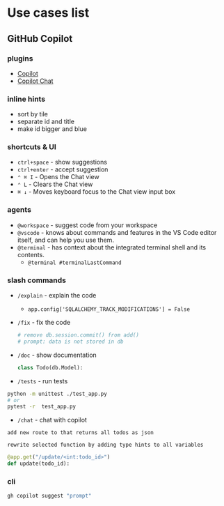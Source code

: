 # Use cases list

## GitHub Copilot

### plugins

* [Copilot](https://marketplace.visualstudio.com/items?itemName=GitHub.copilot)
* [Copilot Chat](https://marketplace.visualstudio.com/items?itemName=GitHub.copilot-chat)

### inline hints

* sort by tile
* separate id and title
* make id bigger and blue

### shortcuts & UI

* `ctrl+space` - show suggestions
* `ctrl+enter` - accept suggestion
* `⌃ ⌘ I` - Opens the Chat view
* `⌃ L` - Clears the Chat view
* `⌘ ↓` - Moves keyboard focus to the Chat view input box

### agents

* `@workspace` - suggest code from your workspace
* `@vscode` - knows about commands and features in the VS Code editor itself, and can help you use them.
* `@terminal` - has context about the integrated terminal shell and its contents.
  * `@terminal #terminalLastCommand`

### slash commands

* `/explain` - explain the code
  * `app.config['SQLALCHEMY_TRACK_MODIFICATIONS'] = False`
* `/fix` - fix the code

  ```bash
  # remove db.session.commit() from add()
  # prompt: data is not stored in db
  ```
* `/doc` - show documentation

  ```python
  class Todo(db.Model):
  ```
* `/tests` - run tests

```bash
python -m unittest ./test_app.py
# or
pytest -r  test_app.py
```

* `/chat` - chat with copilot

`add new route to that returns all todos as json`

`rewrite selected function by adding type hints to all variables`

```python
@app.get("/update/<int:todo_id>")
def update(todo_id):
```

### cli


```bash
gh copilot suggest "prompt"
```


